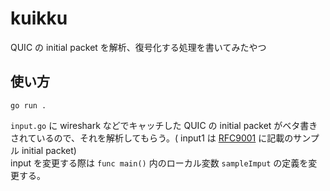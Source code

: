 # kuikku

QUIC の initial packet を解析、復号化する処理を書いてみたやつ

## 使い方

```shell
go run .
```

`input.go` に wireshark などでキャッチした QUIC の initial packet がベタ書きされているので、それを解析してもらう。( input1 は [RFC9001](https://www.rfc-editor.org/rfc/rfc9001.html#name-sample-packet-protection) に記載のサンプル initial packet)  
input を変更する際は `func main()` 内のローカル変数 `sampleImput` の定義を変更する。
